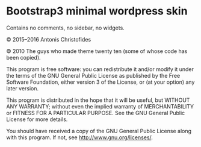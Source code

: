 Bootstrap3 minimal wordpress skin
=================================

Contains no comments, no sidebar, no widgets.

© 2015–2016 Antonis Christofides

© 2010 The guys who made theme twenty ten (some of whose code has been
copied).

This program is free software: you can redistribute it and/or modify it under
the terms of the GNU General Public License as published by the Free Software
Foundation, either version 3 of the License, or (at your option) any later
version.

This program is distributed in the hope that it will be useful, but WITHOUT
ANY WARRANTY; without even the implied warranty of MERCHANTABILITY or FITNESS
FOR A PARTICULAR PURPOSE. See the GNU General Public License for more details.

You should have received a copy of the GNU General Public License along with
this program. If not, see http://www.gnu.org/licenses/.
